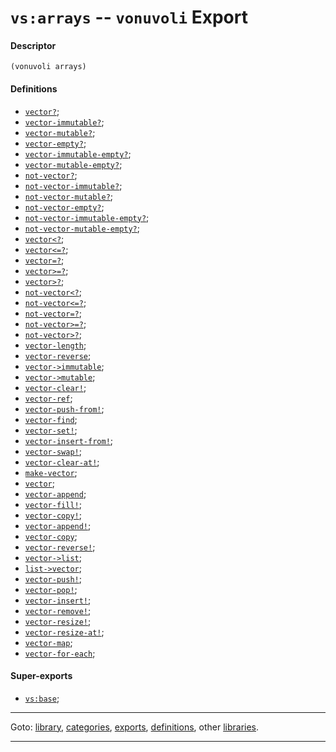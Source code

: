 

<a id='export__vonuvoli__vs_3a_arrays'></a>

# `vs:arrays` -- `vonuvoli` Export


<a id='export__vonuvoli__vs_3a_arrays__descriptor'></a>

#### Descriptor

````
(vonuvoli arrays)
````


<a id='export__vonuvoli__vs_3a_arrays__definitions'></a>

#### Definitions

 * [`vector?`](../../vonuvoli/definitions/vector_3f.md#definition__vonuvoli__vector_3f);
 * [`vector-immutable?`](../../vonuvoli/definitions/vector-immutable_3f.md#definition__vonuvoli__vector-immutable_3f);
 * [`vector-mutable?`](../../vonuvoli/definitions/vector-mutable_3f.md#definition__vonuvoli__vector-mutable_3f);
 * [`vector-empty?`](../../vonuvoli/definitions/vector-empty_3f.md#definition__vonuvoli__vector-empty_3f);
 * [`vector-immutable-empty?`](../../vonuvoli/definitions/vector-immutable-empty_3f.md#definition__vonuvoli__vector-immutable-empty_3f);
 * [`vector-mutable-empty?`](../../vonuvoli/definitions/vector-mutable-empty_3f.md#definition__vonuvoli__vector-mutable-empty_3f);
 * [`not-vector?`](../../vonuvoli/definitions/not-vector_3f.md#definition__vonuvoli__not-vector_3f);
 * [`not-vector-immutable?`](../../vonuvoli/definitions/not-vector-immutable_3f.md#definition__vonuvoli__not-vector-immutable_3f);
 * [`not-vector-mutable?`](../../vonuvoli/definitions/not-vector-mutable_3f.md#definition__vonuvoli__not-vector-mutable_3f);
 * [`not-vector-empty?`](../../vonuvoli/definitions/not-vector-empty_3f.md#definition__vonuvoli__not-vector-empty_3f);
 * [`not-vector-immutable-empty?`](../../vonuvoli/definitions/not-vector-immutable-empty_3f.md#definition__vonuvoli__not-vector-immutable-empty_3f);
 * [`not-vector-mutable-empty?`](../../vonuvoli/definitions/not-vector-mutable-empty_3f.md#definition__vonuvoli__not-vector-mutable-empty_3f);
 * [`vector<?`](../../vonuvoli/definitions/vector_3c_3f.md#definition__vonuvoli__vector_3c_3f);
 * [`vector<=?`](../../vonuvoli/definitions/vector_3c_3d_3f.md#definition__vonuvoli__vector_3c_3d_3f);
 * [`vector=?`](../../vonuvoli/definitions/vector_3d_3f.md#definition__vonuvoli__vector_3d_3f);
 * [`vector>=?`](../../vonuvoli/definitions/vector_3e_3d_3f.md#definition__vonuvoli__vector_3e_3d_3f);
 * [`vector>?`](../../vonuvoli/definitions/vector_3e_3f.md#definition__vonuvoli__vector_3e_3f);
 * [`not-vector<?`](../../vonuvoli/definitions/not-vector_3c_3f.md#definition__vonuvoli__not-vector_3c_3f);
 * [`not-vector<=?`](../../vonuvoli/definitions/not-vector_3c_3d_3f.md#definition__vonuvoli__not-vector_3c_3d_3f);
 * [`not-vector=?`](../../vonuvoli/definitions/not-vector_3d_3f.md#definition__vonuvoli__not-vector_3d_3f);
 * [`not-vector>=?`](../../vonuvoli/definitions/not-vector_3e_3d_3f.md#definition__vonuvoli__not-vector_3e_3d_3f);
 * [`not-vector>?`](../../vonuvoli/definitions/not-vector_3e_3f.md#definition__vonuvoli__not-vector_3e_3f);
 * [`vector-length`](../../vonuvoli/definitions/vector-length.md#definition__vonuvoli__vector-length);
 * [`vector-reverse`](../../vonuvoli/definitions/vector-reverse.md#definition__vonuvoli__vector-reverse);
 * [`vector->immutable`](../../vonuvoli/definitions/vector-_3e_immutable.md#definition__vonuvoli__vector-_3e_immutable);
 * [`vector->mutable`](../../vonuvoli/definitions/vector-_3e_mutable.md#definition__vonuvoli__vector-_3e_mutable);
 * [`vector-clear!`](../../vonuvoli/definitions/vector-clear_21.md#definition__vonuvoli__vector-clear_21);
 * [`vector-ref`](../../vonuvoli/definitions/vector-ref.md#definition__vonuvoli__vector-ref);
 * [`vector-push-from!`](../../vonuvoli/definitions/vector-push-from_21.md#definition__vonuvoli__vector-push-from_21);
 * [`vector-find`](../../vonuvoli/definitions/vector-find.md#definition__vonuvoli__vector-find);
 * [`vector-set!`](../../vonuvoli/definitions/vector-set_21.md#definition__vonuvoli__vector-set_21);
 * [`vector-insert-from!`](../../vonuvoli/definitions/vector-insert-from_21.md#definition__vonuvoli__vector-insert-from_21);
 * [`vector-swap!`](../../vonuvoli/definitions/vector-swap_21.md#definition__vonuvoli__vector-swap_21);
 * [`vector-clear-at!`](../../vonuvoli/definitions/vector-clear-at_21.md#definition__vonuvoli__vector-clear-at_21);
 * [`make-vector`](../../vonuvoli/definitions/make-vector.md#definition__vonuvoli__make-vector);
 * [`vector`](../../vonuvoli/definitions/vector.md#definition__vonuvoli__vector);
 * [`vector-append`](../../vonuvoli/definitions/vector-append.md#definition__vonuvoli__vector-append);
 * [`vector-fill!`](../../vonuvoli/definitions/vector-fill_21.md#definition__vonuvoli__vector-fill_21);
 * [`vector-copy!`](../../vonuvoli/definitions/vector-copy_21.md#definition__vonuvoli__vector-copy_21);
 * [`vector-append!`](../../vonuvoli/definitions/vector-append_21.md#definition__vonuvoli__vector-append_21);
 * [`vector-copy`](../../vonuvoli/definitions/vector-copy.md#definition__vonuvoli__vector-copy);
 * [`vector-reverse!`](../../vonuvoli/definitions/vector-reverse_21.md#definition__vonuvoli__vector-reverse_21);
 * [`vector->list`](../../vonuvoli/definitions/vector-_3e_list.md#definition__vonuvoli__vector-_3e_list);
 * [`list->vector`](../../vonuvoli/definitions/list-_3e_vector.md#definition__vonuvoli__list-_3e_vector);
 * [`vector-push!`](../../vonuvoli/definitions/vector-push_21.md#definition__vonuvoli__vector-push_21);
 * [`vector-pop!`](../../vonuvoli/definitions/vector-pop_21.md#definition__vonuvoli__vector-pop_21);
 * [`vector-insert!`](../../vonuvoli/definitions/vector-insert_21.md#definition__vonuvoli__vector-insert_21);
 * [`vector-remove!`](../../vonuvoli/definitions/vector-remove_21.md#definition__vonuvoli__vector-remove_21);
 * [`vector-resize!`](../../vonuvoli/definitions/vector-resize_21.md#definition__vonuvoli__vector-resize_21);
 * [`vector-resize-at!`](../../vonuvoli/definitions/vector-resize-at_21.md#definition__vonuvoli__vector-resize-at_21);
 * [`vector-map`](../../vonuvoli/definitions/vector-map.md#definition__vonuvoli__vector-map);
 * [`vector-for-each`](../../vonuvoli/definitions/vector-for-each.md#definition__vonuvoli__vector-for-each);


<a id='export__vonuvoli__vs_3a_arrays__super-exports'></a>

#### Super-exports

 * [`vs:base`](../../vonuvoli/exports/vs_3a_base.md#export__vonuvoli__vs_3a_base);

----

Goto: [library](../../vonuvoli/_index.md#library__vonuvoli), [categories](../../vonuvoli/categories/_index.md#toc__vonuvoli__categories), [exports](../../vonuvoli/exports/_index.md#toc__vonuvoli__exports), [definitions](../../vonuvoli/definitions/_index.md#toc__vonuvoli__definitions), other [libraries](../../_libraries.md#toc__libraries).

----

